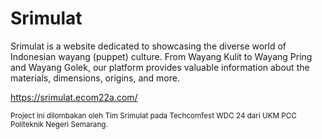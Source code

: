 # Srimulat

Srimulat is a website dedicated to showcasing the diverse world of Indonesian wayang (puppet) culture. From Wayang Kulit to Wayang Pring and Wayang Golek, our platform provides valuable information about the materials, dimensions, origins, and more.

https://srimulat.ecom22a.com/

<small>Project ini dilombakan oleh Tim Srimulat pada Techcomfest WDC 24 dari UKM PCC Politeknik Negeri Semarang.</small>
